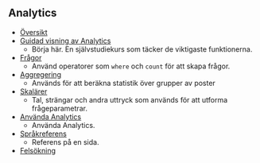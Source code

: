 
## <a name="analytics"></a>Analytics
* [Översikt](../articles/application-insights/app-insights-analytics.md)
* [Guidad visning av Analytics](../articles/application-insights/app-insights-analytics-tour.md)
  * Börja här. En självstudiekurs som täcker de viktigaste funktionerna.
* [Frågor](../articles/application-insights/app-insights-analytics-reference.md)
  * Använd operatorer som `where` och `count` för att skapa frågor.
* [Aggregering](../articles/application-insights/app-insights-analytics-reference.md)
  * Används för att beräkna statistik över grupper av poster
* [Skalärer](../articles/application-insights/app-insights-analytics-reference.md)
  * Tal, strängar och andra uttryck som används för att utforma frågeparametrar.
* [Använda Analytics](../articles/application-insights/app-insights-analytics-using.md)
  * Använda Analytics.
* [Språkreferens](../articles/application-insights/app-insights-analytics-reference.md)
  * Referens på en sida.
* [Felsökning](../articles/application-insights/app-insights-analytics-troubleshooting.md)

